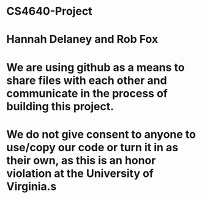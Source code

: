 # CS4640-Project
# Hannah Delaney and Rob Fox
# We are using github as a means to share files with each other and communicate in the process of building this project. 
# We do not give consent to anyone to use/copy our code or turn it in as their own, as this is an honor violation at the University of Virginia.s